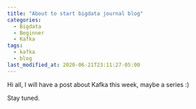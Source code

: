 ```yaml
---
title: "About to start bigdata journal blog"
categories:
  - Bigdata
  - Beginner
  - Kafka
tags:
  - kafka
  - blog
last_modified_at: 2020-06-21T23:11:27-05:00
---
```


Hi all, I will have a post about Kafka this week, maybe a series :) 

Stay tuned.

 
